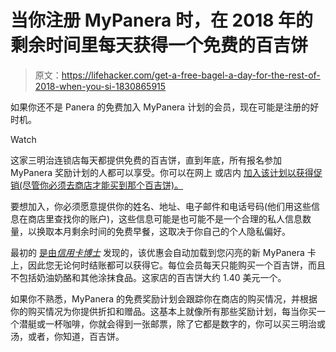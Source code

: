 # 当你注册 MyPanera 时，在 2018 年的剩余时间里每天获得一个免费的百吉饼

> 原文：<https://lifehacker.com/get-a-free-bagel-a-day-for-the-rest-of-2018-when-you-si-1830865915>

如果你还不是 Panera 的免费加入 MyPanera 计划的会员，现在可能是注册的好时机。

Watch

这家三明治连锁店每天都提供免费的百吉饼，直到年底，所有报名参加 MyPanera 奖励计划的人都可以享受。你可以在网上 或店内 [加入该计划以获得促销(尽管你必须去商店才能买到那个百吉饼)。](https://www-beta.panerabread.com/en-us/sign-up-with-mypanera.html)

要想加入，你必须愿意提供你的姓名、地址、电子邮件和电话号码(他们用这些信息在商店里查找你的账户)，这些信息可能是也可能不是一个合理的私人信息数量，以换取本月剩余时间的免费早餐，这取决于你自己的个人隐私偏好。

最初的 [是由*信用卡博士*](https://www.doctorofcredit.com/join-mypanera-get-a-free-bagel-every-day-for-the-rest-of-the-year-free-to-join/) 发现的，该优惠会自动加载到您闪亮的新 MyPanera 卡上，因此您无论何时结账都可以获得它。每位会员每天只能购买一个百吉饼，而且不包括奶油奶酪和其他涂抹食品。这家店的百吉饼大约 1.40 美元一个。

如果你不熟悉，MyPanera 的免费奖励计划会跟踪你在商店的购买情况，并根据你的购买情况为你提供折扣和赠品。这基本上就像所有那些奖励计划，每当你买一个潜艇或一杯咖啡，你就会得到一张邮票，除了它都是数字的，你可以买三明治或汤，或者，你知道，百吉饼。